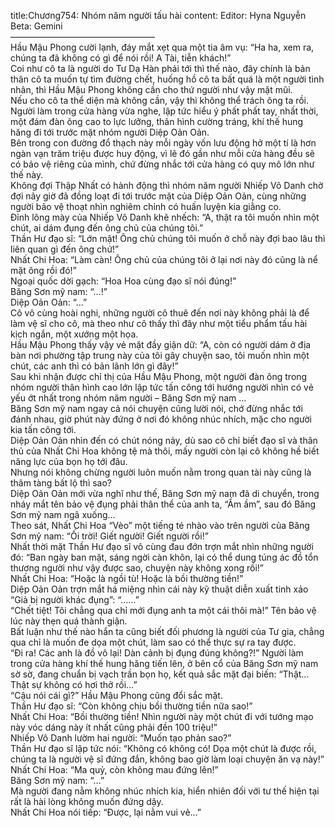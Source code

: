 title:Chương754: Nhóm năm người tấu hài
content:
Editor: Hyna Nguyễn<br>Beta: Gemini<br>————————————————–<br>Hầu Mậu Phong cười lạnh, đáy mắt xẹt qua một tia âm vụ: “Ha ha, xem ra, chúng ta đã không có gì để nói rồi! A Tài, tiễn khách!”<br>Coi như cô ta là người do Tư Dạ Hàn phái tới thì thế nào, đây chính là bản thân cô ta muốn tự tìm đường chết, huống hồ cô ta bất quá là một người tình nhân, thì Hầu Mậu Phong không cần cho thứ người như vậy mặt mũi.<br>Nếu cho cô ta thể diện mà không cần, vậy thì không thể trách ông ta rồi.<br>Người làm trong cửa hàng vừa nghe, lập tức hiểu ý phất phất tay, nhất thời, một đám đàn ông cao to lực lưỡng, thân hình cường tráng, khí thế hung hăng đi tới trước mặt nhóm người Diệp Oản Oản.<br>Bên trong con đường đổ thạch này mỗi ngày vốn lưu động hở một tí là hơn ngàn vạn trăm triệu được huy động, vì lẽ đó gần như mỗi cửa hàng đều sẽ có bảo vệ riêng của mình, chứ đừng nhắc tới cửa hàng có quy mô lớn như thế này.<br>Không đợi Thập Nhất có hành động thì nhóm năm người Nhiếp Vô Danh chờ đợi nãy giờ đã đồng loạt đi tới trước mặt của Diệp Oản Oản, cùng những người bảo vệ thoạt nhìn nghiêm chỉnh có huấn luyện kia giằng co.<br>Đỉnh lông mày của Nhiếp Vô Danh khẽ nhếch: “A, thật ra tôi muốn nhìn một chút, ai dám đụng đến ông chủ của chúng tôi.”<br>Thần Hư đạo sĩ: “Lớn mật! Ông chủ chúng tôi muốn ở chỗ này đợi bao lâu thì liên quan gì đến ông chứ!”<br>Nhất Chi Hoa: “Làm càn! Ông chủ của chúng tôi ở lại nơi này đó cũng là nể mặt ông rồi đó!”<br>Ngoại quốc dời gạch: “Hoa Hoa cùng đạo sĩ nói đúng!”<br>Băng Sơn mỹ nam: “…!”<br>Diệp Oản Oản: “…”<br>Cô vô cùng hoài nghi, những người cô thuê đến nơi này không phải là để làm vệ sĩ cho cô, mà theo như cô thấy thì đây như một tiểu phẩm tấu hài kịch ngắn, một xướng một họa.<br>Hầu Mậu Phong thấy vậy vẻ mặt đầy giận dữ: “A, còn có người dám ở địa bàn nơi phường tập trung này của tôi gây chuyện sao, tôi muốn nhìn một chút, các anh thì có bản lãnh lớn gì đây!”<br>Sau khi nhận được chỉ thị của Hầu Mậu Phong, một người đàn ông trong nhóm người thân hình cao lớn lập tức tấn công tới hướng người nhìn có vẻ yếu ớt nhất trong nhóm năm người – Băng Sơn mỹ nam …<br>Băng Sơn mỹ nam ngay cả nói chuyện cũng lười nói, chớ đừng nhắc tới đánh nhau, giờ phút này đứng ở nơi đó không nhúc nhích, mặc cho người kia tấn công tới.<br>Diệp Oản Oản nhìn đến có chút nóng nảy, dù sao cô chỉ biết đạo sĩ và thân thủ của Nhất Chi Hoa không tệ mà thôi, mấy người còn lại cô không hề biết năng lực của bọn họ tới đâu.<br>Nhưng nói không chừng người luôn muốn nằm trong quan tài này cũng là thâm tàng bất lộ thì sao?<br>Diệp Oản Oản mới vừa nghĩ như thế, Băng Sơn mỹ nam đã di chuyển, trong nháy mắt tên bảo vệ đụng phải thân thể của anh ta, “Ầm ầm”, sau đó Băng Sơn mỹ nam ngã xuống…<br>Theo sát, Nhất Chi Hoa “Vèo” một tiếng té nhào vào trên người của Băng Sơn mỹ nam: “Ối trời! Giết người! Giết người rồi!”<br>Nhất thời mặt Thần Hư đạo sĩ vô cùng đau đớn trợn mắt nhìn những người đó: “Ban ngày ban mặt, sáng ngời càn khôn, lại có thể dung túng ác đồ tổn thương người như vậy được sao, chuyện này không xong rồi!”<br>Nhất Chi Hoa: “Hoặc là ngồi tù! Hoặc là bồi thường tiền!”<br>Diệp Oản Oản trợn mắt há miệng nhìn cái này kỹ thuật diễn xuất tinh xảo “Giả bị người khác đụng”: “……”<br>“Chết tiệt! Tôi chẳng qua chỉ mới đụng anh ta một cái thôi mà!” Tên bảo vệ lúc này thẹn quá thành giận.<br>Bất luận như thế nào hắn ta cũng biết đối phương là người của Tư gia, chẳng qua chỉ là muốn đe dọa một chút, làm sao có thể thực sự ra tay được.<br>“Đi ra! Các anh là đồ vô lại! Dàn cảnh bị đụng đúng không?!” Người làm trong cửa hàng khí thế hung hăng tiến lên, ở bên cổ của Băng Sơn mỹ nam sờ sờ, đang chuẩn bị vạch trần bọn họ, kết quả sắc mặt đại biến: “Thật… Thật sự không có hơi thở rồi…”<br>“Cậu nói cái gì?” Hầu Mậu Phong cũng đổi sắc mặt.<br>Thần Hư đạo sĩ: “Còn không chịu bồi thường tiền nữa sao!”<br>Nhất Chi Hoa: “Bồi thường tiền! Nhìn người này một chút đi với tướng mạo này vóc dáng này ít nhất cũng phải đền 100 triệu!”<br>Nhiếp Vô Danh lườm hai người: “Muốn tạo phản sao?”<br>Thần Hư đạo sĩ lập tức nói: “Không có không có! Dọa một chút là được rồi, chúng ta là người vệ sĩ đứng đắn, không bao giờ làm loại chuyện ăn vạ này!”<br>Nhất Chi Hoa: “Ma quỷ, còn không mau đứng lên!”<br>Băng Sơn mỹ nam: “…”<br>Mà người đang nằm không nhúc nhích kia, hiển nhiên đối với tư thế hiện tại rất là hài lòng không muốn đứng dậy.<br>Nhất Chi Hoa nói tiếp: “Được, lại nằm vui vẻ…”